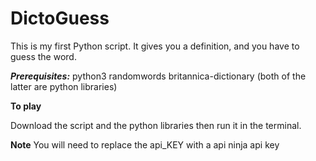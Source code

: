 # DictoGuess
This is my first Python script. It gives you a definition, and you have to guess the word.

***Prerequisites:*** python3 randomwords britannica-dictionary (both of the latter are python libraries)

**To play**

Download the script and the python libraries then run it in the terminal.

**Note**
You will need to replace the api_KEY with a api ninja api key

